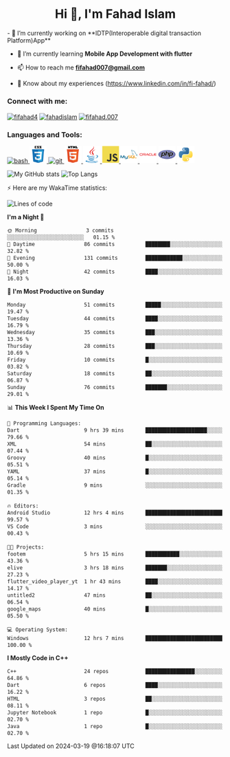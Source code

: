 <h1 align="center">Hi 👋, I'm Fahad Islam</h1>
- 🔭 I’m currently working on **IDTP(Interoperable digital transaction Platform)App**

- 🌱 I’m currently learning **Mobile App Development with flutter**

- 📫 How to reach me **fifahad007@gmail.com**

- 📄 Know about my experiences (https://www.linkedin.com/in/fi-fahad/)

<h3 align="left">Connect with me:</h3>
<p align="left">
<a href="https://twitter.com/fifahad4" target="blank"><img align="center" src="https://raw.githubusercontent.com/rahuldkjain/github-profile-readme-generator/master/src/images/icons/Social/twitter.svg" alt="fifahad4" height="30" width="40" /></a>
<a href="https://www.linkedin.com/in/fi-fahad/" target="blank"><img align="center" src="https://raw.githubusercontent.com/rahuldkjain/github-profile-readme-generator/master/src/images/icons/Social/linked-in-alt.svg" alt="fahadislam" height="30" width="40" /></a>
<a href="https://fb.com/fifahad.007" target="blank"><img align="center" src="https://raw.githubusercontent.com/rahuldkjain/github-profile-readme-generator/master/src/images/icons/Social/facebook.svg" alt="fifahad.007" height="30" width="40" /></a>
</p>

<h3 align="left">Languages and Tools:</h3>
<p align="left"> <a href="https://www.gnu.org/software/bash/" target="_blank" rel="noreferrer"> <img src="https://www.vectorlogo.zone/logos/gnu_bash/gnu_bash-icon.svg" alt="bash" width="40" height="40"/> </a> <a href="https://www.w3schools.com/css/" target="_blank" rel="noreferrer"> <img src="https://raw.githubusercontent.com/devicons/devicon/master/icons/css3/css3-original-wordmark.svg" alt="css3" width="40" height="40"/> </a> <a href="https://git-scm.com/" target="_blank" rel="noreferrer"> <img src="https://www.vectorlogo.zone/logos/git-scm/git-scm-icon.svg" alt="git" width="40" height="40"/> </a> <a href="https://www.w3.org/html/" target="_blank" rel="noreferrer"> <img src="https://raw.githubusercontent.com/devicons/devicon/master/icons/html5/html5-original-wordmark.svg" alt="html5" width="40" height="40"/> </a> <a href="https://www.java.com" target="_blank" rel="noreferrer"> <img src="https://raw.githubusercontent.com/devicons/devicon/master/icons/java/java-original.svg" alt="java" width="40" height="40"/> </a> <a href="https://developer.mozilla.org/en-US/docs/Web/JavaScript" target="_blank" rel="noreferrer"> <img src="https://raw.githubusercontent.com/devicons/devicon/master/icons/javascript/javascript-original.svg" alt="javascript" width="40" height="40"/> </a> <a href="https://www.mysql.com/" target="_blank" rel="noreferrer"> <img src="https://raw.githubusercontent.com/devicons/devicon/master/icons/mysql/mysql-original-wordmark.svg" alt="mysql" width="40" height="40"/> </a> <a href="https://www.oracle.com/" target="_blank" rel="noreferrer"> <img src="https://raw.githubusercontent.com/devicons/devicon/master/icons/oracle/oracle-original.svg" alt="oracle" width="40" height="40"/> </a> <a href="https://www.php.net" target="_blank" rel="noreferrer"> <img src="https://raw.githubusercontent.com/devicons/devicon/master/icons/php/php-original.svg" alt="php" width="40" height="40"/> </a> <a href="https://www.python.org" target="_blank" rel="noreferrer"> <img src="https://raw.githubusercontent.com/devicons/devicon/master/icons/python/python-original.svg" alt="python" width="40" height="40"/> </a> </p>

![My GitHub stats](https://github-readme-stats.vercel.app/api?username=Fahaddada47&show_icons=true&theme=radical)
![Top Langs](https://github-readme-stats.vercel.app/api/top-langs/?username=Fahaddada47&layout=donut)


⚡ Here are my WakaTime statistics:

<!--START_SECTION:waka-->
![Lines of code](https://img.shields.io/badge/From%20Hello%20World%20I%27ve%20Written-397.3%20thousand%20lines%20of%20code-blue)

**I'm a Night 🦉** 

```text
🌞 Morning                3 commits           ░░░░░░░░░░░░░░░░░░░░░░░░░   01.15 % 
🌆 Daytime                86 commits          ████████░░░░░░░░░░░░░░░░░   32.82 % 
🌃 Evening                131 commits         ████████████░░░░░░░░░░░░░   50.00 % 
🌙 Night                  42 commits          ████░░░░░░░░░░░░░░░░░░░░░   16.03 % 
```
📅 **I'm Most Productive on Sunday** 

```text
Monday                   51 commits          █████░░░░░░░░░░░░░░░░░░░░   19.47 % 
Tuesday                  44 commits          ████░░░░░░░░░░░░░░░░░░░░░   16.79 % 
Wednesday                35 commits          ███░░░░░░░░░░░░░░░░░░░░░░   13.36 % 
Thursday                 28 commits          ███░░░░░░░░░░░░░░░░░░░░░░   10.69 % 
Friday                   10 commits          █░░░░░░░░░░░░░░░░░░░░░░░░   03.82 % 
Saturday                 18 commits          ██░░░░░░░░░░░░░░░░░░░░░░░   06.87 % 
Sunday                   76 commits          ███████░░░░░░░░░░░░░░░░░░   29.01 % 
```


📊 **This Week I Spent My Time On** 

```text
💬 Programming Languages: 
Dart                     9 hrs 39 mins       ████████████████████░░░░░   79.66 % 
XML                      54 mins             ██░░░░░░░░░░░░░░░░░░░░░░░   07.44 % 
Groovy                   40 mins             █░░░░░░░░░░░░░░░░░░░░░░░░   05.51 % 
YAML                     37 mins             █░░░░░░░░░░░░░░░░░░░░░░░░   05.14 % 
Gradle                   9 mins              ░░░░░░░░░░░░░░░░░░░░░░░░░   01.35 % 

🔥 Editors: 
Android Studio           12 hrs 4 mins       █████████████████████████   99.57 % 
VS Code                  3 mins              ░░░░░░░░░░░░░░░░░░░░░░░░░   00.43 % 

🐱‍💻 Projects: 
footem                   5 hrs 15 mins       ███████████░░░░░░░░░░░░░░   43.36 % 
elive                    3 hrs 18 mins       ███████░░░░░░░░░░░░░░░░░░   27.23 % 
flutter_video_player_yt  1 hr 43 mins        ████░░░░░░░░░░░░░░░░░░░░░   14.17 % 
untitled2                47 mins             ██░░░░░░░░░░░░░░░░░░░░░░░   06.54 % 
google_maps              40 mins             █░░░░░░░░░░░░░░░░░░░░░░░░   05.50 % 

💻 Operating System: 
Windows                  12 hrs 7 mins       █████████████████████████   100.00 % 
```

**I Mostly Code in C++** 

```text
C++                      24 repos            ████████████████░░░░░░░░░   64.86 % 
Dart                     6 repos             ████░░░░░░░░░░░░░░░░░░░░░   16.22 % 
HTML                     3 repos             ██░░░░░░░░░░░░░░░░░░░░░░░   08.11 % 
Jupyter Notebook         1 repo              █░░░░░░░░░░░░░░░░░░░░░░░░   02.70 % 
Java                     1 repo              █░░░░░░░░░░░░░░░░░░░░░░░░   02.70 % 
```




 Last Updated on 2024-03-19 @16:18:07 UTC
<!--END_SECTION:waka-->
